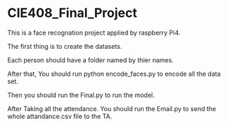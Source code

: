 # CIE408_Final_Project

This is a face recognation project applied by raspberry Pi4. 

The first thing is to create the datasets. 

Each person should have a folder named by thier names.

After that, You should run python encode_faces.py to encode all the data set. 

Then you should run the Final.py to run the model. 

After Taking all the attendance. 
You should run the Email.py to send the whole attandance.csv file to the TA.
